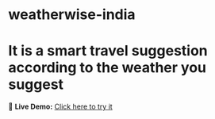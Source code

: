 # weatherwise-india
# It is a smart travel suggestion according to the weather you suggest

🔗 **Live Demo:** [Click here to try it](https://<your-username>.github.io/<repo-name>/)
